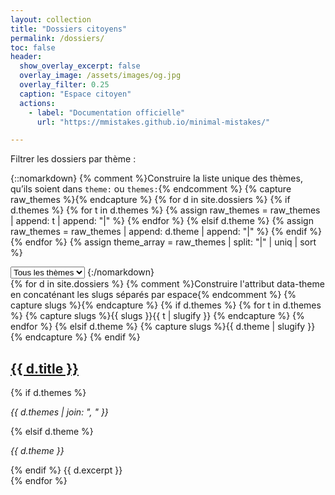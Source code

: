 ```yaml
---
layout: collection
title: "Dossiers citoyens"
permalink: /dossiers/
toc: false
header:
  show_overlay_excerpt: false
  overlay_image: /assets/images/og.jpg
  overlay_filter: 0.25
  caption: "Espace citoyen"
  actions:
    - label: "Documentation officielle"
      url: "https://mmistakes.github.io/minimal-mistakes/"

---
```


<p class="notice--primary">Filtrer les dossiers par&nbsp;thème :</p>

{::nomarkdown}
{% comment %}Construire la liste unique des thèmes, qu’ils soient dans `theme:` ou `themes:`{% endcomment %}
{% capture raw_themes %}{% endcapture %}
{% for d in site.dossiers %}
  {% if d.themes %}
    {% for t in d.themes %}
      {% assign raw_themes = raw_themes | append: t | append: "|" %}
    {% endfor %}
  {% elsif d.theme %}
    {% assign raw_themes = raw_themes | append: d.theme | append: "|" %}
  {% endif %}
{% endfor %}
{% assign theme_array = raw_themes | split: "|" | uniq | sort %}

<select id="theme-filter">
  <option value="all">Tous les thèmes</option>
  {% for th in theme_array %}
    {% if th != "" %}
      <option value="{{ th | slugify }}">{{ th }}</option>
    {% endif %}
  {% endfor %}
</select>
{:/nomarkdown}

<div id="dossier-list">
  {% for d in site.dossiers %}
    {% comment %}Construire l'attribut data-theme en concaténant les slugs séparés par espace{% endcomment %}
    {% capture slugs %}{% endcapture %}
    {% if d.themes %}
      {% for t in d.themes %}
        {% capture slugs %}{{ slugs }}{{ t | slugify }} {% endcapture %}
      {% endfor %}
    {% elsif d.theme %}
      {% capture slugs %}{{ d.theme | slugify }}{% endcapture %}
    {% endif %}
    <article class="dossier-item" data-theme="{{ slugs | strip }}">
      <h2><a href="{{ d.url | relative_url }}">{{ d.title }}</a></h2>
      {% if d.themes %}
        <p><em>{{ d.themes | join: ", " }}</em></p>
      {% elsif d.theme %}
        <p><em>{{ d.theme }}</em></p>
      {% endif %}
      {{ d.excerpt }}
    </article>
  {% endfor %}
</div>

<script>
(function () {
  const select = document.getElementById('theme-filter');
  const items  = document.querySelectorAll('.dossier-item');

  function applyFilter() {
    const val = select.value;
    items.forEach(it => {
      const arr = it.dataset.theme.split(' ');
      it.style.display = (val === 'all' || arr.includes(val)) ? '' : 'none';
    });
  }
  select.addEventListener('change', applyFilter);
  applyFilter(); // initial load
})();
</script>
